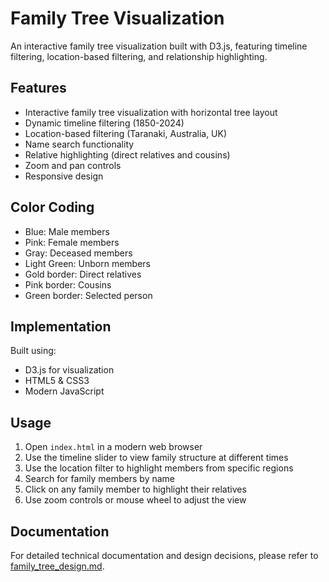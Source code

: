 # Family Tree Visualization

An interactive family tree visualization built with D3.js, featuring timeline filtering, location-based filtering, and relationship highlighting.

## Features

- Interactive family tree visualization with horizontal tree layout
- Dynamic timeline filtering (1850-2024)
- Location-based filtering (Taranaki, Australia, UK)
- Name search functionality
- Relative highlighting (direct relatives and cousins)
- Zoom and pan controls
- Responsive design

## Color Coding

- Blue: Male members
- Pink: Female members
- Gray: Deceased members
- Light Green: Unborn members
- Gold border: Direct relatives
- Pink border: Cousins
- Green border: Selected person

## Implementation

Built using:
- D3.js for visualization
- HTML5 & CSS3
- Modern JavaScript

## Usage

1. Open `index.html` in a modern web browser
2. Use the timeline slider to view family structure at different times
3. Use the location filter to highlight members from specific regions
4. Search for family members by name
5. Click on any family member to highlight their relatives
6. Use zoom controls or mouse wheel to adjust the view

## Documentation

For detailed technical documentation and design decisions, please refer to [family_tree_design.md](family_tree_design.md). 